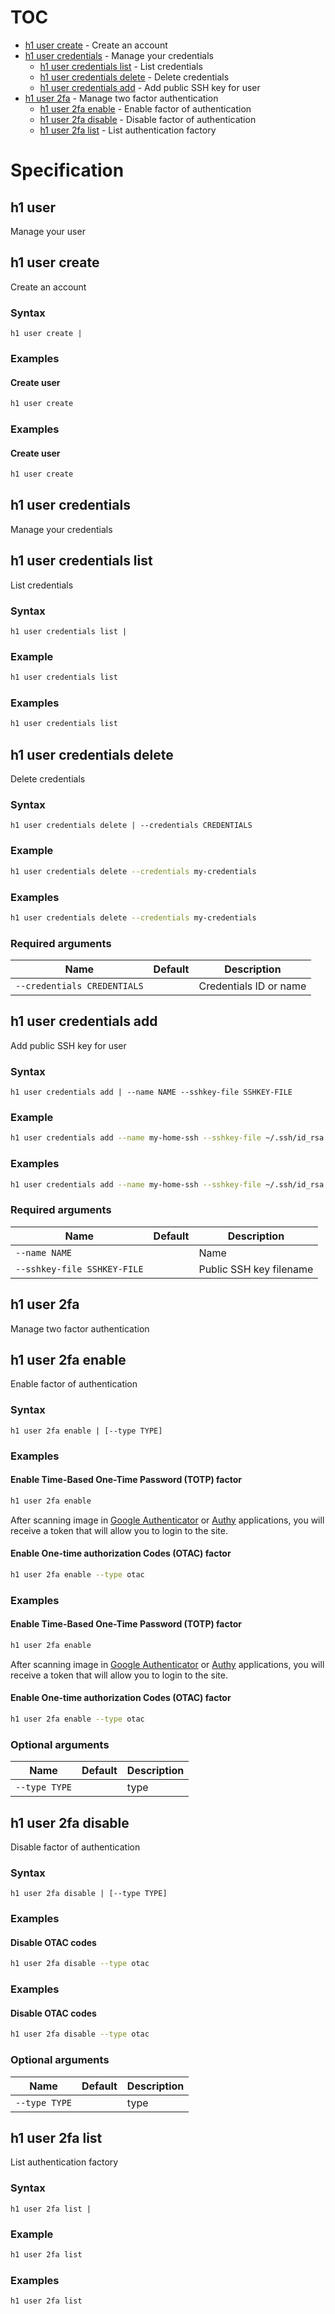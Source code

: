 # TOC

  * [h1 user create](#h1-user-create) - Create an account
  * [h1 user credentials](#h1-user-credentials) - Manage your credentials
    * [h1 user credentials list](#h1-user-credentials-list) - List credentials
    * [h1 user credentials delete](#h1-user-credentials-delete) - Delete credentials
    * [h1 user credentials add](#h1-user-credentials-add) - Add public SSH key for user
  * [h1 user 2fa](#h1-user-2fa) - Manage two factor authentication
    * [h1 user 2fa enable](#h1-user-2fa-enable) - Enable factor of authentication
    * [h1 user 2fa disable](#h1-user-2fa-disable) - Disable factor of authentication
    * [h1 user 2fa list](#h1-user-2fa-list) - List authentication factory


# Specification

## h1 user

Manage your user

## h1 user create

Create an account

### Syntax

```h1 user create | ```

### Examples

#### Create user

```bash
h1 user create
```

### Examples

#### Create user

```bash
h1 user create
```

## h1 user credentials

Manage your credentials

## h1 user credentials list

List credentials

### Syntax

```h1 user credentials list | ```

### Example

```bash
h1 user credentials list
```

### Examples

```bash
h1 user credentials list
```

## h1 user credentials delete

Delete credentials

### Syntax

```h1 user credentials delete | --credentials CREDENTIALS```

### Example

```bash
h1 user credentials delete --credentials my-credentials
```

### Examples

```bash
h1 user credentials delete --credentials my-credentials
```

### Required arguments

| Name | Default | Description |
| ---- | ------- | ----------- |
| ```--credentials CREDENTIALS``` |  | Credentials ID or name |

## h1 user credentials add

Add public SSH key for user

### Syntax

```h1 user credentials add | --name NAME --sshkey-file SSHKEY-FILE```

### Example

```bash
h1 user credentials add --name my-home-ssh --sshkey-file ~/.ssh/id_rsa.pub
```

### Examples

```bash
h1 user credentials add --name my-home-ssh --sshkey-file ~/.ssh/id_rsa.pub
```

### Required arguments

| Name | Default | Description |
| ---- | ------- | ----------- |
| ```--name NAME``` |  | Name |
| ```--sshkey-file SSHKEY-FILE``` |  | Public SSH key filename |

## h1 user 2fa

Manage two factor authentication

## h1 user 2fa enable

Enable factor of authentication

### Syntax

```h1 user 2fa enable | [--type TYPE]```

### Examples

#### Enable Time-Based One-Time Password (TOTP) factor

```bash
h1 user 2fa enable
```

After scanning image in [Google Authenticator] or [Authy] applications, you will receive a
token that will allow you to login to the site.

[Google Authenticator]: https://play.google.com/store/apps/details?id=com.google.android.apps.authenticator2
[Authy]: https://authy.com/download/

#### Enable One-time authorization Codes (OTAC) factor

```bash
h1 user 2fa enable --type otac
```

### Examples

#### Enable Time-Based One-Time Password (TOTP) factor

```bash
h1 user 2fa enable
```

After scanning image in [Google Authenticator] or [Authy] applications, you will receive a
token that will allow you to login to the site.

[Google Authenticator]: https://play.google.com/store/apps/details?id=com.google.android.apps.authenticator2
[Authy]: https://authy.com/download/

#### Enable One-time authorization Codes (OTAC) factor

```bash
h1 user 2fa enable --type otac
```

### Optional arguments

| Name | Default | Description |
| ---- | ------- | ----------- |
| ```--type TYPE``` |  | type |

## h1 user 2fa disable

Disable factor of authentication

### Syntax

```h1 user 2fa disable | [--type TYPE]```

### Examples

#### Disable OTAC codes

```bash
h1 user 2fa disable --type otac
```

### Examples

#### Disable OTAC codes

```bash
h1 user 2fa disable --type otac
```

### Optional arguments

| Name | Default | Description |
| ---- | ------- | ----------- |
| ```--type TYPE``` |  | type |

## h1 user 2fa list

List authentication factory

### Syntax

```h1 user 2fa list | ```

### Example

```bash
h1 user 2fa list
```

### Examples

```bash
h1 user 2fa list
```

